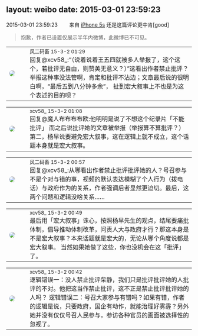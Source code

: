 layout: weibo
date: 2015-03-01 23:59:23
---
<meta name="referrer" content="no-referrer" />

2015-03-01 23:59:23  &nbsp;&nbsp;&nbsp;&nbsp;&nbsp;&nbsp; 来自 <a href="sinaweibo://customweibosource" rel="nofollow">iPhone 5s</a>
还是这篇评论更中肯[good]
>  抱歉，作者已设置仅展示半年内微博，此微博已不可见。 ​​​

<table style="width: 100%;">
  <tr>
    <td style="width: 40px;"><img style="border-radius:50%" src="https://tva3.sinaimg.cn/crop.0.0.639.639.50/6d2a6003jw8f3idy69w2gj20hs0hrt9g.jpg?KID=imgbed,tva&Expires=1624463788&ssig=7PChiYULP9"></td>
    <td colspan="2"><small>风二码畜 15-3-2 01:29</small><br/>回复@xcv58_:“（说着说着王五四就被多人举报了，这个这个，若批评无自由，则赞美无意义？）”这看出作者禁止批评？举报这种事没法管啊，肯定和批评不沾边；文章最后说的很明白啊，“最后五到八分钟多余”， 扯到宏大叙事上不也是为这个表述的目的呗？</td>
  </tr>
</table>

<table style="width: 100%;">
  <tr>
    <td style="width: 40px;"><img style="border-radius:50%" src="https://tva3.sinaimg.cn/crop.0.0.1242.1242.50/801f7e9ajw8f3peekcgoqj20yi0yidg9.jpg?KID=imgbed,tva&Expires=1624463788&ssig=0JtnOoxo5T"></td>
    <td colspan="2"><small>xcv58_ 15-3-2 01:08</small><br/>回复@魔人布布布布欧:他明明是说了不想这个纪录片「不能批评」 而之后说批评她的文章被举报（举报算不算批评？）  第二，杨早说要避免宏大叙事，这在逻辑上就不成立，这个话题本身就是宏大叙事。</td>
  </tr>
</table>

<table style="width: 100%;">
  <tr>
    <td style="width: 40px;"><img style="border-radius:50%" src="https://tva3.sinaimg.cn/crop.0.0.639.639.50/6d2a6003jw8f3idy69w2gj20hs0hrt9g.jpg?KID=imgbed,tva&Expires=1624463788&ssig=7PChiYULP9"></td>
    <td colspan="2"><small>风二码畜 15-3-2 00:57</small><br/>回复@xcv58_:从哪看出作者禁止批评批评她的人？号召参与不是个对与错的事，视频的默认表达模糊了个人行为（拨电话）与政府作为的关系，作者强调后者显然更迫切。最后，这两个问题和逻辑没啥关系……</td>
  </tr>
</table>

<table style="width: 100%;">
  <tr>
    <td style="width: 40px;"><img style="border-radius:50%" src="https://tva3.sinaimg.cn/crop.0.0.1242.1242.50/801f7e9ajw8f3peekcgoqj20yi0yidg9.jpg?KID=imgbed,tva&Expires=1624463788&ssig=0JtnOoxo5T"></td>
    <td colspan="2"><small>xcv58_ 15-3-2 00:49</small><br/>最后用「宏大叙事」诛心，按照杨早先生的观点，结尾要痛批体制，倡导推动体制改革，问责人大与政府才行？那这本身是不是宏大叙事？本来话题就是宏大的，无论从哪个角度说都是宏大叙事。  当然如果她做了这些，你也没机会在这「批评」了。</td>
  </tr>
</table>

<table style="width: 100%;">
  <tr>
    <td style="width: 40px;"><img style="border-radius:50%" src="https://tva3.sinaimg.cn/crop.0.0.1242.1242.50/801f7e9ajw8f3peekcgoqj20yi0yidg9.jpg?KID=imgbed,tva&Expires=1624463788&ssig=0JtnOoxo5T"></td>
    <td colspan="2"><small>xcv58_ 15-3-2 00:42</small><br/>逻辑错误一：没人禁止批评柴静，我们只是批评批评她的人批评的不对。他把这当作禁止批评，这不正是禁止批评批评她的人吗？ 逻辑错误二：号召大家参与有错吗？如果有错，作者的逻辑是说，只要政府，国企有动作，就能治理好雾霾？另外她并没有仅仅号召人民参与，参访各种官员的画面被选择性的忽视了。</td>
  </tr>
</table>
